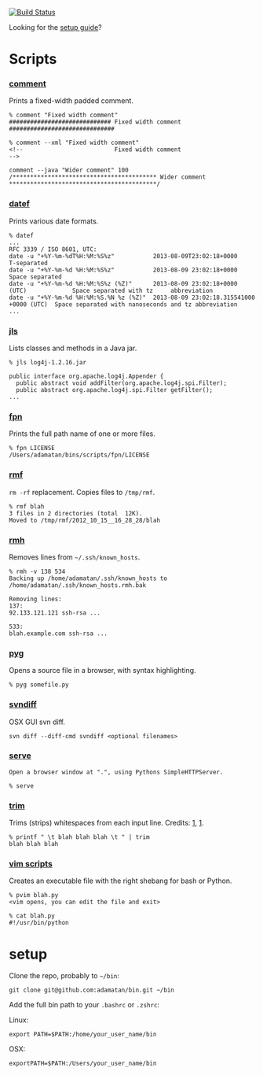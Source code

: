 [![Build Status](https://travis-ci.org/adamatan/bin-devils.png?branch=master)](https://travis-ci.org/adamatan/bin-devils.png?branch=master)

Looking for the [setup guide](#setup)?

# Scripts

### [comment](https://github.com/adamatan/bin/tree/master/scripts/comment)

Prints a fixed-width padded comment.

    % comment "Fixed width comment"
    ############################# Fixed width comment ##############################
        
    % comment --xml "Fixed width comment"
    <!--                          Fixed width comment                            -->
    
    comment --java "Wider comment" 100
    /***************************************** Wider comment ******************************************/

### [datef](https://github.com/adamatan/bin/tree/master/scripts/datef)

Prints various date formats.

    % datef
    ...
    RFC 3339 / ISO 8601, UTC:
    date -u "+%Y-%m-%dT%H:%M:%S%z"           2013-08-09T23:02:18+0000                   T-separated
    date -u "+%Y-%m-%d %H:%M:%S%z"           2013-08-09 23:02:18+0000                   Space separated
    date -u "+%Y-%m-%d %H:%M:%S%z (%Z)"      2013-08-09 23:02:18+0000 (UTC)             Space separated with tz     abbreviation
    date -u "+%Y-%m-%d %H:%M:%S.%N %z (%Z)"  2013-08-09 23:02:18.315541000 +0000 (UTC)  Space separated with nanoseconds and tz abbreviation
    ...

### [jls](https://github.com/adamatan/bin/tree/master/scripts/jls)

Lists classes and methods in a Java jar.

    % jls log4j-1.2.16.jar
   
    public interface org.apache.log4j.Appender {
      public abstract void addFilter(org.apache.log4j.spi.Filter);
      public abstract org.apache.log4j.spi.Filter getFilter();
    ...


### [fpn](https://github.com/adamatan/bin/tree/master/scripts/fpn)

Prints the full path name of one or more files.

    % fpn LICENSE
    /Users/adamatan/bins/scripts/fpn/LICENSE

### [rmf](https://github.com/adamatan/bin/tree/master/scripts/rmf)

`rm -rf` replacement. Copies files to `/tmp/rmf`.

    % rmf blah
    3 files in 2 directories (total  12K).
    Moved to /tmp/rmf/2012_10_15__16_28_28/blah

### [rmh](https://github.com/adamatan/bin/tree/master/scripts/rmh)

Removes lines from `~/.ssh/known_hosts`.

    % rmh -v 138 534
    Backing up /home/adamatan/.ssh/known_hosts to /home/adamatan/.ssh/known_hosts.rmh.bak

    Removing lines:
    137:
    92.133.121.121 ssh-rsa ...

    533:
    blah.example.com ssh-rsa ...

### [pyg](https://github.com/adamatan/bin/tree/master/scripts/pyg)

Opens a source file in a browser, with syntax highlighting.

    % pyg somefile.py

### [svndiff](https://github.com/adamatan/bin/tree/master/scripts/svndiff)

OSX GUI svn diff.

    svn diff --diff-cmd svndiff <optional filenames>

### [serve](https://github.com/adamatan/bin/tree/master/scripts/serve)

	Open a browser window at ".", using Pythons SimpleHTTPServer.

	% serve

### [trim](https://github.com/adamatan/bin/tree/master/scripts/trim)

Trims (strips) whitespaces from each input line. Credits: [1](http://stackoverflow.com/a/3232433/51197), [1](http://stackoverflow.com/a/3232433/51197).

    % printf " \t blah blah blah \t " | trim
    blah blah blah

### [vim scripts](https://github.com/adamatan/bin/tree/master/scripts/vim_scripts)

Creates an executable file with the right shebang for bash or Python.

    % pvim blah.py
    <vim opens, you can edit the file and exit>

    % cat blah.py
    #!/usr/bin/python

# setup

Clone the repo, probably to `~/bin`:

    git clone git@github.com:adamatan/bin.git ~/bin

Add the full bin path to your `.bashrc` or `.zshrc`:

Linux:

    export PATH=$PATH:/home/your_user_name/bin

OSX:

    exportPATH=$PATH:/Users/your_user_name/bin
